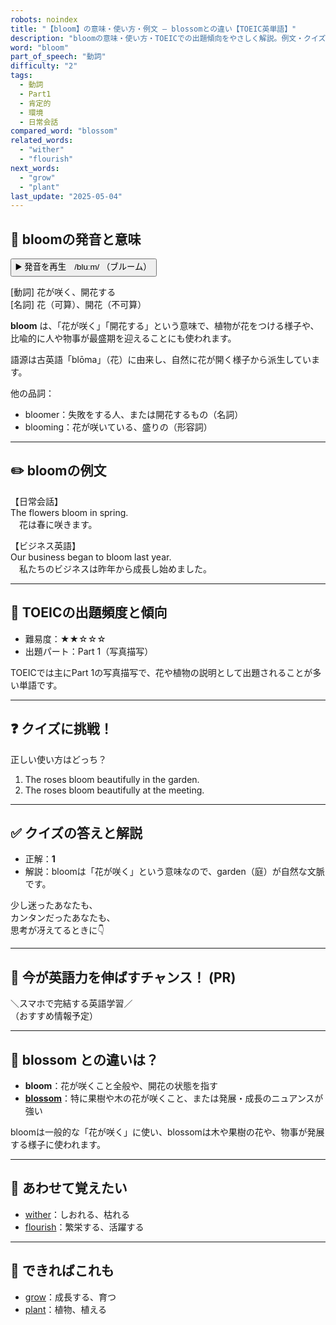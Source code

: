 ```yaml
---
robots: noindex
title: "【bloom】の意味・使い方・例文 ― blossomとの違い【TOEIC英単語】"
description: "bloomの意味・使い方・TOEICでの出題傾向をやさしく解説。例文・クイズ付きでblossomとの違いもわかりやすく学べます。"
word: "bloom"
part_of_speech: "動詞"
difficulty: "2"
tags:
  - 動詞
  - Part1
  - 肯定的
  - 環境
  - 日常会話
compared_word: "blossom"
related_words:
  - "wither"
  - "flourish"
next_words:
  - "grow"
  - "plant"
last_update: "2025-05-04"
---
```


## 🔰 bloomの発音と意味

<button class="play-audio" onclick="playTTS('bloom')">
  <span class="play-audio-main">
    ▶️ 発音を再生　/bluːm/
  </span>
  <span class="play-audio-sub">
    （ブルーム）
  </span>
</button>

[動詞] 花が咲く、開花する  
[名詞] 花（可算）、開花（不可算）

**bloom** は、「花が咲く」「開花する」という意味で、植物が花をつける様子や、比喩的に人や物事が最盛期を迎えることにも使われます。

語源は古英語「blōma」（花）に由来し、自然に花が開く様子から派生しています。

他の品詞：  
- bloomer：失敗をする人、または開花するもの（名詞）
- blooming：花が咲いている、盛りの（形容詞）

---

## ✏️ bloomの例文

【日常会話】  
The flowers bloom in spring.  
　花は春に咲きます。

【ビジネス英語】  
Our business began to bloom last year.  
　私たちのビジネスは昨年から成長し始めました。

---

## 🎯 TOEICの出題頻度と傾向

- 難易度：★★☆☆☆
- 出題パート：Part 1（写真描写）

TOEICでは主にPart 1の写真描写で、花や植物の説明として出題されることが多い単語です。

---

## ❓ クイズに挑戦！

正しい使い方はどっち？

1. The roses bloom beautifully in the garden.  
2. The roses bloom beautifully at the meeting.

---

## ✅ クイズの答えと解説

- 正解：**1**
- 解説：bloomは「花が咲く」という意味なので、garden（庭）が自然な文脈です。

少し迷ったあなたも、  
カンタンだったあなたも、  
思考が冴えてるときに👇️

---

## 🚀 今が英語力を伸ばすチャンス！ (PR)

<div class="info-center">
＼スマホで完結する英語学習／<br>  
（おすすめ情報予定）
</div>

---

## 🤔  blossom との違いは？

- **bloom**：花が咲くこと全般や、開花の状態を指す
- **[blossom](/blossom)**：特に果樹や木の花が咲くこと、または発展・成長のニュアンスが強い

bloomは一般的な「花が咲く」に使い、blossomは木や果樹の花や、物事が発展する様子に使われます。

---

## 🧩 あわせて覚えたい

- [wither](/wither)：しおれる、枯れる
- [flourish](/flourish)：繁栄する、活躍する

---

## 📖 できればこれも

- [grow](/grow)：成長する、育つ
- [plant](/plant)：植物、植える

<!-- cvid: aid15_bid47 -->

